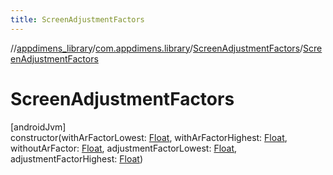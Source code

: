 ```yaml
---
title: ScreenAdjustmentFactors
---
```

//[appdimens_library](../../../index.html)/[com.appdimens.library](../index.html)/[ScreenAdjustmentFactors](index.html)/[ScreenAdjustmentFactors](-screen-adjustment-factors.html)



# ScreenAdjustmentFactors



[androidJvm]\
constructor(withArFactorLowest: [Float](https://kotlinlang.org/api/core/kotlin-stdlib/kotlin/-float/index.html), withArFactorHighest: [Float](https://kotlinlang.org/api/core/kotlin-stdlib/kotlin/-float/index.html), withoutArFactor: [Float](https://kotlinlang.org/api/core/kotlin-stdlib/kotlin/-float/index.html), adjustmentFactorLowest: [Float](https://kotlinlang.org/api/core/kotlin-stdlib/kotlin/-float/index.html), adjustmentFactorHighest: [Float](https://kotlinlang.org/api/core/kotlin-stdlib/kotlin/-float/index.html))



